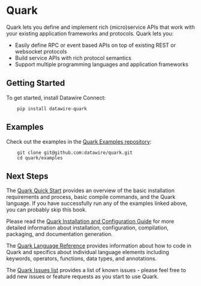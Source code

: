 # Quark

Quark lets you define and implement rich (micro)service APIs that work with your existing application frameworks and protocols. Quark lets you:

* Easily define RPC or event based APIs on top of existing REST or
  websocket protocols
* Build service APIs with rich protocol semantics
* Support multiple programming languages and application frameworks

## Getting Started

To get started, install Datawire Connect:

        pip install datawire-quark

## Examples

Check out the examples in the [Quark Examples repository](https://github.com/datawire/quark/tree/0.3.x/examples):

        git clone git@github.com:datawire/quark.git
        cd quark/examples

## Next Steps

The [Quark Quick Start](http://datawire.github.io/quark/0.3/quick-start/index.html) provides an overview of the basic installation requirements and process, basic compile commands, and the Quark language. If you have successfully run any of the examples linked above, you can probably skip this book.

Please read the [Quark Installation and Configuration Guide](http://datawire.github.io/quark/0.3/install/index.html) for more detailed information about installation, configuration, compilation, packaging, and documentation generation.

The [Quark Language Reference](http://datawire.github.io/quark/0.3/language-reference/index.html) provides information about how to code in Quark and specifics about individual language elements including keywords, operators, functions, data types, and annotations.

The [Quark Issues list](https://github.com/datawire/quark/issues) provides a list of known issues - please feel free to add new issues or feature requests as you start to use Quark.
